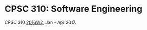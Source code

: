 # CPSC 310: Software Engineering

CPSC 310 [2016W2](https://github.com/ubccpsc/310/tree/2017jan), Jan - Apr 2017.